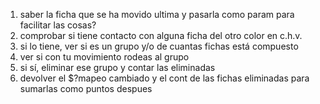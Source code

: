 
1. saber la ficha que se ha movido
ultima y pasarla como param para 
facilitar las cosas?
2. comprobar si tiene contacto con alguna
ficha del otro color en c.h.v.
3. si lo tiene, ver si es un grupo y/o de cuantas
fichas está compuesto
4. ver si con tu movimiento rodeas al grupo
5. si sí, eliminar ese grupo y contar las eliminadas
6. devolver el $?mapeo cambiado y el cont de las 
fichas eliminadas para sumarlas como puntos despues
